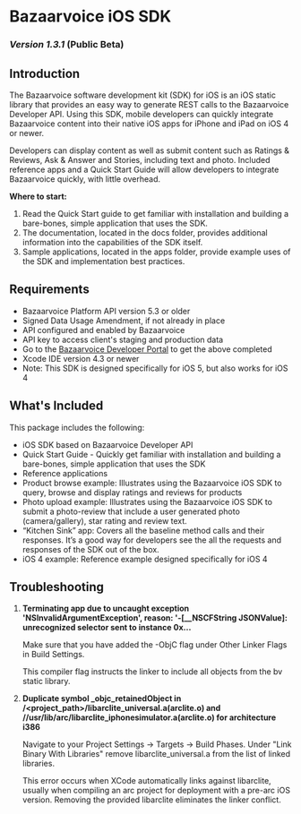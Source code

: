 # Bazaarvoice iOS SDK 
### *Version 1.3.1* (Public Beta)	

## Introduction
The Bazaarvoice software development kit (SDK) for iOS is an iOS static library that provides an easy way to generate REST calls to the Bazaarvoice Developer API. Using this SDK, mobile developers can quickly integrate Bazaarvoice content into their native iOS apps for iPhone and iPad on iOS 4 or newer.

Developers can display content as well as submit content such as Ratings & Reviews, Ask & Answer and Stories, including text and photo. Included reference apps and a Quick Start Guide will allow developers to integrate Bazaarvoice quickly, with little overhead.

**Where to start:**
 1. Read the Quick Start guide to get familiar with installation and building a bare-bones, simple application that uses the SDK.
 2. The documentation, located in the docs folder, provides additional information into the capabilities of the SDK itself.
 3. Sample applications, located in the apps folder, provide example uses of the SDK and implementation best practices.

## Requirements
* Bazaarvoice Platform API version 5.3 or older
 * Signed Data Usage Amendment, if not already in place
 * API configured and enabled by Bazaarvoice
 * API key to access client's staging and production data
 * Go to the [Bazaarvoice Developer Portal](http://developer.bazaarvoice.com) to get the above completed
* Xcode IDE version 4.3 or newer
* Note: This SDK is designed specifically for iOS 5, but also works for iOS 4

## What's Included
This package includes the following:

* iOS SDK based on Bazaarvoice Developer API
* Quick Start Guide - Quickly get familiar with installation and building a bare-bones, simple application that uses the SDK
* Reference applications
 * Product browse example: Illustrates using the Bazaarvoice iOS SDK to query, browse and display ratings and reviews for products
 * Photo upload example: Illustrates using the Bazaarvoice iOS SDK to submit a photo-review that include a user generated photo (camera/gallery), star rating and review text.
 * “Kitchen Sink” app: Covers all the baseline method calls and their responses. It’s a good way for developers see the all the requests and responses of the SDK out of the box.
 * iOS 4 example: Reference example designed specifically for iOS 4


## Troubleshooting

1. **Terminating app due to uncaught exception 'NSInvalidArgumentException', reason: '-[__NSCFString JSONValue]: unrecognized selector sent to instance 0x...**

	Make sure that you have added the -ObjC flag under Other Linker Flags in Build Settings.  

	This compiler flag instructs the linker to include all objects from the bv static library.

2. **Duplicate symbol _objc_retainedObject in /<project_path>/libarclite_universal.a(arclite.o) and /<toolchain path>/usr/lib/arc/libarclite_iphonesimulator.a(arclite.o) for architecture i386**

	Navigate to your Project Settings -> Targets -> Build Phases.  Under "Link Binary With Libraries" remove libarclite_universal.a from the list of linked libraries.

	This error occurs when XCode automatically links against libarclite, usually when compiling an arc project for deployment with a pre-arc iOS version. Removing the provided libarclite eliminates the linker conflict.